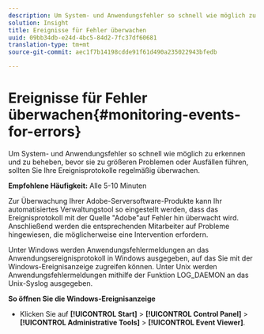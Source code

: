 ```yaml
---
description: Um System- und Anwendungsfehler so schnell wie möglich zu erkennen und zu beheben, bevor sie zu größeren Problemen oder Ausfällen führen, sollten Sie Ihre Ereignisprotokolle regelmäßig überwachen.
solution: Insight
title: Ereignisse für Fehler überwachen
uuid: 09bb34db-e24d-4bc5-84d2-7fc37df60681
translation-type: tm+mt
source-git-commit: aec1f7b14198cdde91f61d490a235022943bfedb

---
```



# Ereignisse für Fehler überwachen{#monitoring-events-for-errors}

Um System- und Anwendungsfehler so schnell wie möglich zu erkennen und zu beheben, bevor sie zu größeren Problemen oder Ausfällen führen, sollten Sie Ihre Ereignisprotokolle regelmäßig überwachen.

**Empfohlene Häufigkeit:** Alle 5-10 Minuten

Zur Überwachung Ihrer Adobe-Serversoftware-Produkte kann Ihr automatisiertes Verwaltungstool so eingestellt werden, dass das Ereignisprotokoll mit der Quelle &quot;Adobe&quot;auf Fehler hin überwacht wird. Anschließend werden die entsprechenden Mitarbeiter auf Probleme hingewiesen, die möglicherweise eine Intervention erfordern.

Unter Windows werden Anwendungsfehlermeldungen an das Anwendungsereignisprotokoll in Windows ausgegeben, auf das Sie mit der Windows-Ereignisanzeige zugreifen können. Unter Unix werden Anwendungsfehlermeldungen mithilfe der Funktion LOG_DAEMON an das Unix-Syslog ausgegeben.

**So öffnen Sie die Windows-Ereignisanzeige**

* Klicken Sie auf **[!UICONTROL Start]** > **[!UICONTROL Control Panel]** > **[!UICONTROL Administrative Tools]** > **[!UICONTROL Event Viewer]**.

